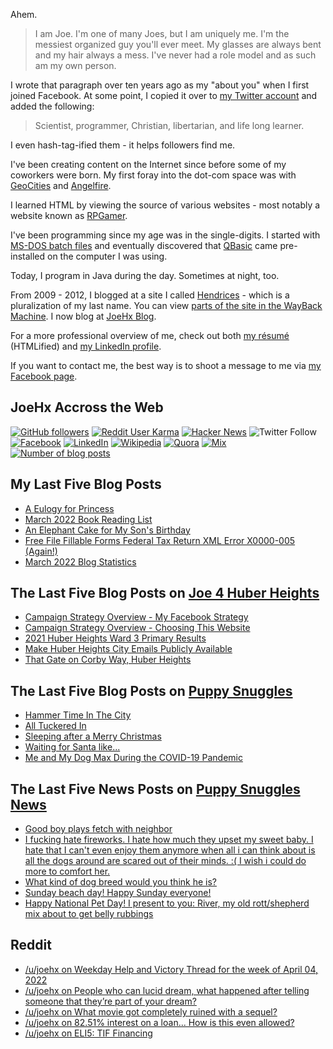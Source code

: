 Ahem.

> I am Joe. I'm one of many Joes, but I am uniquely me. I'm the messiest organized guy you'll ever meet. My glasses are always bent and my hair always a mess. I've never had a role model and as such am my own person.

I wrote that paragraph over ten years ago as my "about you" when I first joined Facebook. At some point, I copied it over to [my Twitter account](https://twitter.com/JoeHxBlog) and added the following:

> Scientist, programmer, Christian, libertarian, and life long learner.

I even hash-tag-ified them - it helps followers find me.

I've been creating content on the Internet since before some of my coworkers were born. My first foray into the dot-com space was with [GeoCities](https://en.wikipedia.org/wiki/Yahoo!_GeoCities) and [Angelfire](https://en.wikipedia.org/wiki/Angelfire).

I learned HTML by viewing the source of various websites - most notably a website known as [RPGamer](https://rpgamer.com/).

I've been programming since my age was in the single-digits. I started with [MS-DOS batch files](https://en.wikipedia.org/wiki/Batch_file) and eventually discovered that [QBasic](https://en.wikipedia.org/wiki/QBasic) came pre-installed on the computer I was using.

Today, I program in Java during the day. Sometimes at night, too.

From 2009 - 2012, I blogged at a site I called [Hendrices](https://www.facebook.com/Hendricescom/) - which is a pluralization of my last name. You can view [parts of the site in the WayBack Machine](https://web.archive.org/web/20090731115109/http://www.hendrices.com/). I now blog at [JoeHx Blog](https://www.joehxblog.com/).

For a more professional overview of me, check out both [my r&eacute;sum&eacute;](https://www.joehxblog.com/resume/) (HTMLified) and [my LinkedIn profile](https://www.linkedin.com/in/joehx/).

If you want to contact me, the best way is to shoot a message to me via [my Facebook page](https://www.facebook.com/JoeHxBlog/).

## JoeHx Accross the Web

[![GitHub followers](https://img.shields.io/github/followers/hendrixjoseph?label=GitHub&style=for-the-badge&logo=github)](https://github.com/hendrixjoseph)
[![Reddit User Karma](https://img.shields.io/reddit/user-karma/combined/joehx?label=Reddit&style=for-the-badge&logo=reddit)](https://www.reddit.com/user/joehx/)
[![Hacker News](https://img.shields.io/badge/dynamic/json?label=hacker+news&query=%24.karma&url=https%3A%2F%2Fhacker-news.firebaseio.com%2Fv0%2Fuser%2Fjoehx2.json&color=ff6600&style=for-the-badge&logo=y-combinator)](https://news.ycombinator.com/user?id=joehx2)
![Twitter Follow](https://img.shields.io/twitter/follow/JoeHxBlog?label=Twitter&style=for-the-badge&logo=twitter&color=1da1f2)
[![Facebook](https://img.shields.io/static/v1?label=FACEBOOK&message=137%20LIKES&color=3b5998&style=for-the-badge&logo=facebook)](https://www.facebook.com/JoeHxBlog)
[![LinkedIn](https://img.shields.io/static/v1?label=linkedin&message=193%20connections&color=2867b2&style=for-the-badge&logo=linkedin)](https://www.linkedin.com/in/joehx)
[![Wikipedia](https://img.shields.io/badge/dynamic/xml?label=wikipedia&query=%2F%2F%2A%5B%40id%3D%22general-stats%22%5D%2Fdiv%2Fdiv%2Fdiv%5B1%5D%2Ftable%2Ftbody%2Ftr%5B11%5D%2Ftd%5B2%5D%2Fstrong&suffix=%20edits&url=https%3A%2F%2Fxtools.wmflabs.org%2Fec%2Fen.wikipedia.org%2FHendrixjoseph&style=for-the-badge&logo=wikipedia&color=9f9f9f)](https://en.wikipedia.org/wiki/User:Hendrixjoseph)
[![Quora](https://img.shields.io/static/v1?label=quora&message=110%20followers&color=b92b27&style=for-the-badge&logo=quora&logoColor=b92b27)](https://www.quora.com/profile/Joseph-Hendrix)
[![Mix](https://img.shields.io/static/v1?label=mix&message=14k%20followers&color=ff8126&style=for-the-badge&logo=mix&logoColor=ff8126)](https://mix.com/joehx)
[![Number of blog posts](https://img.shields.io/endpoint?style=for-the-badge&url=https%3A%2F%2Fwww.joehxblog.com%2Fdata%2Fnumposts.json)](https://www.joehxblog.com/)

## My Last Five Blog Posts

<!-- JOEHXBLOG:START -->
- [A Eulogy for Princess](https://www.joehxblog.com/a-eulogy-for-princess/)
- [March 2022 Book Reading List](https://www.joehxblog.com/march-2022-book-reading-list/)
- [An Elephant Cake for My Son&#39;s Birthday](https://www.joehxblog.com/an-elephant-cake-for-my-sons-birthday/)
- [Free File Fillable Forms Federal Tax Return XML Error X0000-005 &lpar;Again!&rpar;](https://www.joehxblog.com/free-file-fillable-forms-federal-tax-return-xml-error-x0000-005-again/)
- [March 2022 Blog Statistics](https://www.joehxblog.com/march-2022-blog-statistics/)
<!-- JOEHXBLOG:END -->

## The Last Five Blog Posts on [Joe 4 Huber Heights](https://www.joe4huberheights.com/)

<!-- JOE4HUBERHEIGHTS:START -->
- [Campaign Strategy Overview - My Facebook Strategy](https://www.joe4huberheights.com/my-facebook-strategy/)
- [Campaign Strategy Overview - Choosing This Website](https://www.joe4huberheights.com/choosing-this-website/)
- [2021 Huber Heights Ward 3 Primary Results](https://www.joe4huberheights.com/2021-huber-heights-primary-results/)
- [Make Huber Heights City Emails Publicly Available](https://www.joe4huberheights.com/make-huber-heights-city-emails-publicly-available/)
- [That Gate on Corby Way, Huber Heights](https://www.joe4huberheights.com/that-gate-on-corby-way/)
<!-- JOE4HUBERHEIGHTS:END -->

## The Last Five Blog Posts on [Puppy Snuggles](https://www.puppy-snuggles.com/)

<!-- PUPPY-SNUGGLES:START -->
- [Hammer Time In The City](https://www.puppy-snuggles.com/blog/hammer-time-in-the-city/)
- [All Tuckered In](https://www.puppy-snuggles.com/blog/all-tuckered-in/)
- [Sleeping after a Merry Christmas](https://www.puppy-snuggles.com/blog/sleeping-after-a-merry-christmas/)
- [Waiting for Santa like...](https://www.puppy-snuggles.com/blog/waiting-for-santa-like/)
- [Me and My Dog Max During the COVID-19 Pandemic](https://www.puppy-snuggles.com/blog/me-and-my-dog-max-during-the-covid-19-pandemic/)
<!-- PUPPY-SNUGGLES:END -->

## The Last Five News Posts on [Puppy Snuggles News](https://news.puppy-snuggles.com/)

<!-- PUPPY-SNUGGLES-NEWS:START -->
- [Good boy plays fetch with neighbor](https://news.puppy-snuggles.com/15899499/good-boy-plays-fetch-with-neighbor)
- [I fucking hate fireworks. I hate how much they upset my sweet baby. I hate that I can&#39;t even enjoy them anymore when all i can think about is all the dogs around are scared out of their minds. :&lpar; I wish i could do more to comfort her.](https://news.puppy-snuggles.com/12466844/i-fucking-hate-fireworks-i-hate-how-much-they-upset-my-sweet-baby-i-hate-that-i-cant-even-enjoy-them-anymore-when-all-i-can-think-about-is-all-the-dogs-around-are-scared-out-of-their-minds-i-wish-i-could-do-more-to-comfort-her)
- [What kind of dog breed would you think he is?](https://news.puppy-snuggles.com/10115399/what-kind-of-dog-breed-would-you-think-he-is)
- [Sunday beach day! Happy Sunday everyone!](https://news.puppy-snuggles.com/15434993/sunday-beach-day-happy-sunday-everyone)
- [Happy National Pet Day! I present to you: River, my old rott/shepherd mix about to get belly rubbings](https://news.puppy-snuggles.com/15871196/happy-national-pet-day-i-present-to-you-river-my-old-rottshepherd-mix-about-to-get-belly-rubbings)
<!-- PUPPY-SNUGGLES-NEWS:END -->

## Reddit

<!-- REDDIT:START -->
- [/u/joehx on Weekday Help and Victory Thread for the week of April 04, 2022](https://www.reddit.com/r/personalfinance/comments/tvz7l5/weekday_help_and_victory_thread_for_the_week_of/i3m6ct5/)
- [/u/joehx on People who can lucid dream, what happened after telling someone that they’re part of your dream?](https://www.reddit.com/r/AskReddit/comments/tx2z51/people_who_can_lucid_dream_what_happened_after/i3j5ii7/)
- [/u/joehx on What movie got completely ruined with a sequel?](https://www.reddit.com/r/AskReddit/comments/tx31vl/what_movie_got_completely_ruined_with_a_sequel/i3j54wr/)
- [/u/joehx on 82.51% interest on a loan... How is this even allowed?](https://www.reddit.com/r/personalfinance/comments/trxj4q/8251_interest_on_a_loan_how_is_this_even_allowed/i2phjiu/)
- [/u/joehx on ELI5: TIF Financing](https://www.reddit.com/r/explainlikeimfive/comments/tremic/eli5_tif_financing/i2lo6jt/)
<!-- REDDIT:END -->
